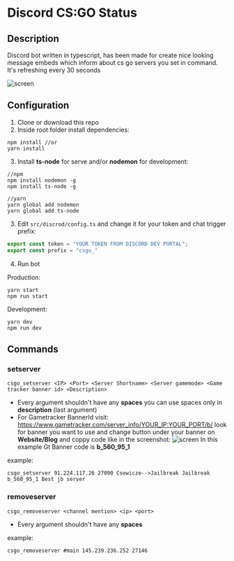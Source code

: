 # Discord CS:GO Status

## Description
Discord bot written in typescript, has been made for create nice looking message embeds which inform about cs go servers you set in command. It's refreshing every 30 seconds

![screen](https://i.imgur.com/1BfDN3A.png)

## Configuration
1. Clone or download this repo
2. Inside root folder install dependencies:
```shell
npm install //or
yarn install
```
3. Install **ts-node** for serve and/or **nodemon** for development:
```shell
//npm
npm install nodemon -g
npm install ts-node -g
```
```shell
//yarn
yarn global add nodemon
yarn global add ts-node
```
3. Edit ```src/discrod/config.ts``` and change it for your token and chat trigger prefix:
```ts
export const token = "YOUR TOKEN FROM DISCORD DEV PORTAL";
export const prefix = "csgo_"
```
4. Run bot

Production:
```shell
yarn start
npm run start
```
Development:
```shell
yarn dev
npm run dev
```

## Commands

### setserver
```
csgo_setserver <IP> <Port> <Server Shortname> <Server gamemode> <Game tracker banner id> <Description>
```

- Every argument shouldn't have any **spaces** you can use spaces only in **description** (last argument)
- For Gametracker BannerId visit: https://www.gametracker.com/server_info/YOUR_IP:YOUR_PORT/b/ look for banner you want to use and change button under your banner on **Website/Blog** and coppy code like in the screenshot:
![screen](https://i.imgur.com/7RdEPic.png)
In this example Gt Banner code is **b_560_95_1**

example:
```
csgo_setserver 91.224.117.26 27090 Csowicze-->Jailbreak Jailbreak b_560_95_1 Best jb server
```


### removeserver
```
csgo_removeserver <channel mention> <ip> <port>
```
- Every argument shouldn't have any **spaces** 

example:
```
csgo_removeserver #main 145.239.236.252 27146
```
